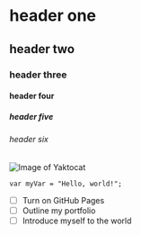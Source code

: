 # header one 
## header two
### header three
#### header four
##### header five
###### header six

![Image of Yaktocat](https://octodex.github.com/images/yaktocat.png)

``` var myVar = "Hello, world!"; ```

- [ ] Turn on GitHub Pages
- [ ] Outline my portfolio
- [ ] Introduce myself to the world
